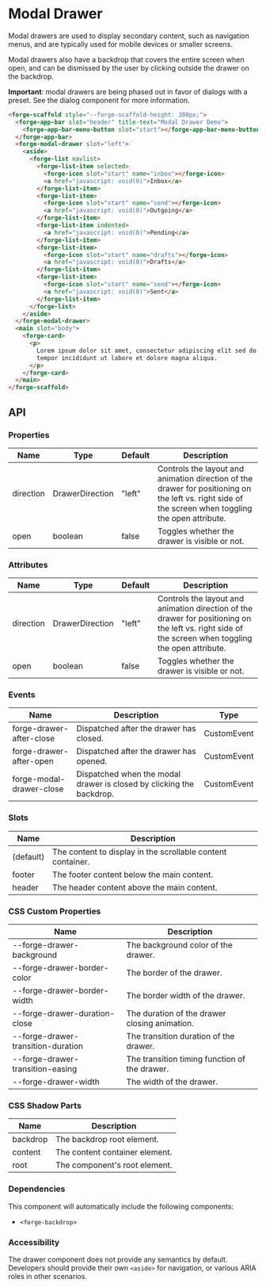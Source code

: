 # Modal Drawer

Modal drawers are used to display secondary content, such as navigation menus, and are typically used for mobile devices or smaller screens.

Modal drawers also have a backdrop that covers the entire screen when open, and can be dismissed by the user by clicking outside the drawer on the backdrop.

**Important**: modal drawers are being phased out in favor of dialogs with a preset. See the dialog component for more information.

```html
<forge-scaffold style="--forge-scaffold-height: 300px;">
  <forge-app-bar slot="header" title-text="Modal Drawer Demo">
    <forge-app-bar-menu-button slot="start"></forge-app-bar-menu-button>
  </forge-app-bar>
  <forge-modal-drawer slot="left">
    <aside>
      <forge-list navlist>
        <forge-list-item selected>
          <forge-icon slot="start" name="inbox"></forge-icon>
          <a href="javascript: void(0)">Inbox</a>
        </forge-list-item>
        <forge-list-item>
          <forge-icon slot="start" name="send"></forge-icon>
          <a href="javascript: void(0)">Outgoing</a>
        </forge-list-item>
        <forge-list-item indented>
          <a href="javascript: void(0)">Pending</a>
        </forge-list-item>
        <forge-list-item>
          <forge-icon slot="start" name="drafts"></forge-icon>
          <a href="javascript: void(0)">Drafts</a>
        </forge-list-item>
        <forge-list-item>
          <forge-icon slot="start" name="send"></forge-icon>
          <a href="javascript: void(0)">Sent</a>
        </forge-list-item>
      </forge-list>
    </aside>
  </forge-modal-drawer>
  <main slot="body">
    <forge-card>
      <p>
        Lorem ipsum dolor sit amet, consectetur adipiscing elit sed do eiusmod
        tempor incididunt ut labore et dolore magna aliqua.
      </p>
    </forge-card>
  </main>
</forge-scaffold>
```

## API

### Properties

| Name | Type | Default | Description |
|------|------|---------|-------------|
| direction | DrawerDirection | "left" | Controls the layout and animation direction of the drawer for positioning on the left vs. right side of the screen when toggling the open attribute. |
| open | boolean | false | Toggles whether the drawer is visible or not. |

### Attributes

| Name | Type | Default | Description |
|------|------|---------|-------------|
| direction | DrawerDirection | "left" | Controls the layout and animation direction of the drawer for positioning on the left vs. right side of the screen when toggling the open attribute. |
| open | boolean | false | Toggles whether the drawer is visible or not. |

### Events

| Name | Description | Type |
|------|-------------|------|
| forge-drawer-after-close | Dispatched after the drawer has closed. | CustomEvent<void> |
| forge-drawer-after-open | Dispatched after the drawer has opened. | CustomEvent<void> |
| forge-modal-drawer-close | Dispatched when the modal drawer is closed by clicking the backdrop. | CustomEvent<void> |

### Slots

| Name | Description |
|------|-------------|
| (default) | The content to display in the scrollable content container. |
| footer | The footer content below the main content. |
| header | The header content above the main content. |

### CSS Custom Properties

| Name | Description |
|------|-------------|
| --forge-drawer-background | The background color of the drawer. |
| --forge-drawer-border-color | The border of the drawer. |
| --forge-drawer-border-width | The border width of the drawer. |
| --forge-drawer-duration-close | The duration of the drawer closing animation. |
| --forge-drawer-transition-duration | The transition duration of the drawer. |
| --forge-drawer-transition-easing | The transition timing function of the drawer. |
| --forge-drawer-width | The width of the drawer. |

### CSS Shadow Parts

| Name | Description |
|------|-------------|
| backdrop | The backdrop root element. |
| content | The content container element. |
| root | The component's root element. |

### Dependencies

This component will automatically include the following components:
- `<forge-backdrop>`

### Accessibility

The drawer component does not provide any semantics by default. Developers should provide their own `<aside>` for navigation, or various ARIA roles in other scenarios.
